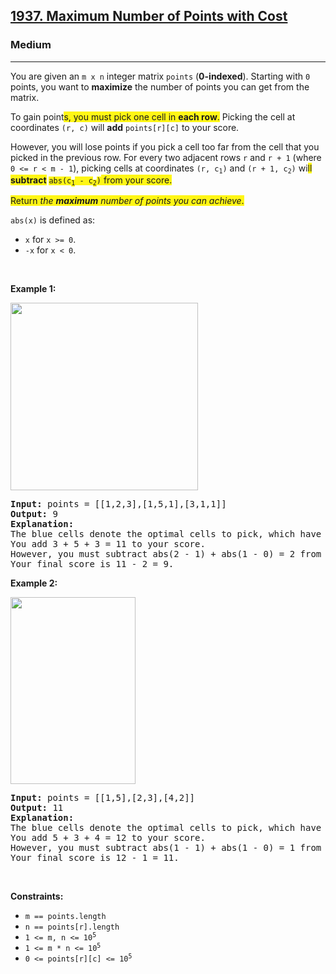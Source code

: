 <h2><a href="https://leetcode.com/problems/maximum-number-of-points-with-cost/">1937. Maximum Number of Points with Cost</a></h2><h3>Medium</h3><hr><div><p>You are given an <code>m x n</code> integer matrix <code>points</code> (<strong>0-indexed</strong>). Starting with <code>0</code> points, you want to <strong>maximize</strong> the number of points you can get from the matrix.</p>

<p>To gain point<span class="highlighter--highlighted" data-highlight-id="1" style="background-color: rgb(255, 246, 21); color: inherit;">s, you must pick one cell in </span><strong><span class="highlighter--highlighted" data-highlight-id="1" style="background-color: rgb(255, 246, 21); color: inherit;">each row</span></strong><span class="highlighter--highlighted" data-highlight-id="1" style="background-color: rgb(255, 246, 21); color: inherit;">.</span> Picking the cell at coordinates <code>(r, c)</code> will <strong>add</strong> <code>points[r][c]</code> to your score.</p>

<p>However, you will lose points if you pick a cell too far from the cell that you picked in the previous row. For every two adjacent rows <code>r</code> and <code>r + 1</code> (where <code>0 &lt;= r &lt; m - 1</code>), picking cells at coordinates <code>(r, c<sub>1</sub>)</code> and <code>(r + 1, c<sub>2</sub>)</code> wi<span class="highlighter--highlighted" data-highlight-id="0" style="background-color: rgb(255, 246, 21); color: inherit;">ll </span><strong><span class="highlighter--highlighted" data-highlight-id="0" style="background-color: rgb(255, 246, 21); color: inherit;">subtract</span></strong> <code><span class="highlighter--highlighted" data-highlight-id="0" style="background-color: rgb(255, 246, 21); color: inherit;">abs(c</span><sub><span class="highlighter--highlighted" data-highlight-id="0" style="background-color: rgb(255, 246, 21); color: inherit;">1</span></sub><span class="highlighter--highlighted" data-highlight-id="0" style="background-color: rgb(255, 246, 21); color: inherit;"> - c</span><sub><span class="highlighter--highlighted" data-highlight-id="0" style="background-color: rgb(255, 246, 21); color: inherit;">2</span></sub><span class="highlighter--highlighted" data-highlight-id="0" style="background-color: rgb(255, 246, 21); color: inherit;">)</span></code><span class="highlighter--highlighted" data-highlight-id="0" style="background-color: rgb(255, 246, 21); color: inherit;"> from your score.</span></p>

<p><span class="highlighter--highlighted" data-highlight-id="0" style="background-color: rgb(255, 246, 21); color: inherit;">Return </span><em><span class="highlighter--highlighted" data-highlight-id="0" style="background-color: rgb(255, 246, 21); color: inherit;">the </span><strong><span class="highlighter--highlighted" data-highlight-id="0" style="background-color: rgb(255, 246, 21); color: inherit;">maximum</span></strong><span class="highlighter--highlighted" data-highlight-id="0" style="background-color: rgb(255, 246, 21); color: inherit;"> number of points you can achieve</span></em><span class="highlighter--highlighted" data-highlight-id="0" style="background-color: rgb(255, 246, 21); color: inherit;">.</span></p>

<p><code>abs(x)</code> is defined as:</p>

<ul>
	<li><code>x</code> for <code>x &gt;= 0</code>.</li>
	<li><code>-x</code> for <code>x &lt; 0</code>.</li>
</ul>

<p>&nbsp;</p>
<p><strong>Example 1:</strong><strong> </strong></p>
<img alt="" src="https://assets.leetcode.com/uploads/2021/07/12/screenshot-2021-07-12-at-13-40-26-diagram-drawio-diagrams-net.png" style="width: 300px; height: 300px;">
<pre><strong>Input:</strong> points = [[1,2,3],[1,5,1],[3,1,1]]
<strong>Output:</strong> 9
<strong>Explanation:</strong>
The blue cells denote the optimal cells to pick, which have coordinates (0, 2), (1, 1), and (2, 0).
You add 3 + 5 + 3 = 11 to your score.
However, you must subtract abs(2 - 1) + abs(1 - 0) = 2 from your score.
Your final score is 11 - 2 = 9.
</pre>

<p><strong>Example 2:</strong></p>
<img alt="" src="https://assets.leetcode.com/uploads/2021/07/12/screenshot-2021-07-12-at-13-42-14-diagram-drawio-diagrams-net.png" style="width: 200px; height: 299px;">
<pre><strong>Input:</strong> points = [[1,5],[2,3],[4,2]]
<strong>Output:</strong> 11
<strong>Explanation:</strong>
The blue cells denote the optimal cells to pick, which have coordinates (0, 1), (1, 1), and (2, 0).
You add 5 + 3 + 4 = 12 to your score.
However, you must subtract abs(1 - 1) + abs(1 - 0) = 1 from your score.
Your final score is 12 - 1 = 11.
</pre>

<p>&nbsp;</p>
<p><strong>Constraints:</strong></p>

<ul>
	<li><code>m == points.length</code></li>
	<li><code>n == points[r].length</code></li>
	<li><code>1 &lt;= m, n &lt;= 10<sup>5</sup></code></li>
	<li><code>1 &lt;= m * n &lt;= 10<sup>5</sup></code></li>
	<li><code>0 &lt;= points[r][c] &lt;= 10<sup>5</sup></code></li>
</ul>
</div>
